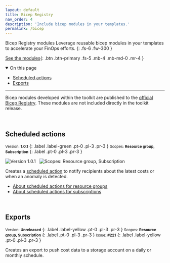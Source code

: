 ```yaml
---
layout: default
title: Bicep Registry
nav_order: 4
description: 'Include bicep modules in your templates.'
permalink: /bicep
---
```


<span class="fs-9 d-block mb-4">Bicep Registry modules</span>
Leverage reusable bicep modules in your templates to accelerate your FinOps efforts.
{: .fs-6 .fw-300 }

[See the modules](https://azure.github.io/bicep-registry-modules/#cost){: .btn .btn-primary .fs-5 .mb-4 .mb-md-0 .mr-4 }

<details open markdown="1">
   <summary class="fs-2 text-uppercase">On this page</summary>

- [Scheduled actions](#scheduled-actions)
- [Exports](#exports)

</details>

---

Bicep modules developed within the toolkit are published to the [official Bicep Registry](https://azure.github.io/bicep-registry-modules). These modules are not included directly in the toolkit release.

<br>

## Scheduled actions

<small>Version: **1.0.1**</small>
{: .label .label-green .pt-0 .pl-3 .pr-3 }
<small>Scopes: **Resource group, Subscription**</small>
{: .label .pt-0 .pl-3 .pr-3 }

![Version 1.0.1](https://img.shields.io/badge/version-1.0.1-darkgreen)
&nbsp;
![Scopes: Resource group, Subscription](https://img.shields.io/badge/scopes-resourceGroup,_subscription-blue)

Creates a [scheduled action](https://learn.microsoft.com/rest/api/cost-management/scheduled-actions) to notify recipients about the latest costs or when an anomaly is detected.

- [About scheduled actions for resource groups](https://github.com/Azure/bicep-registry-modules/tree/main/modules/cost/resourcegroup-scheduled-action/README.md)
- [About scheduled actions for subscriptions](https://github.com/Azure/bicep-registry-modules/tree/main/modules/cost/subscription-scheduled-action/README.md)

<br>

## Exports

<small>Version: **Unreleased**</small>
{: .label .label-yellow .pt-0 .pl-3 .pr-3 }
<small>Scopes: **Resource group, Subscription**</small>
{: .label .pt-0 .pl-3 .pr-3 }
<small>[Issue: **#221**](https://github.com/microsoft/finops-toolkit/issues/221)</small>
{: .label .label-yellow .pt-0 .pl-3 .pr-3 }

Creates an export to push cost data to a storage account on a daily or monthly schedule.

<br>
